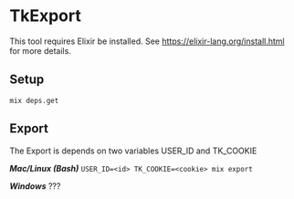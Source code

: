 # TkExport

This tool requires Elixir be installed. See https://elixir-lang.org/install.html for more details. 

## Setup

`mix deps.get` 

## Export 

The Export is depends on two variables USER_ID and TK_COOKIE

***Mac/Linux (Bash)***
`USER_ID=<id> TK_COOKIE=<cookie> mix export`

***Windows***
???
